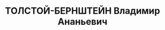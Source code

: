 ---
title: ТОЛСТОЙ-БЕРНШТЕЙН Владимир Ананьевич
description: "Род. в 1899, г. Пермь. \n  Приговор: 24.11.1937 – ВМН"
---